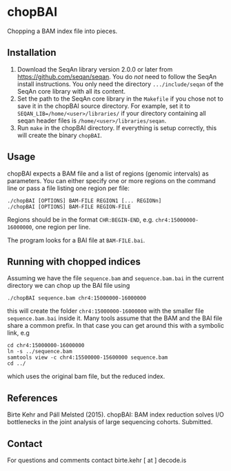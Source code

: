 chopBAI
=======

Chopping a BAM index file into pieces.


Installation
------------

1. Download the SeqAn library version 2.0.0 or later from https://github.com/seqan/seqan.
   You do *not* need to follow the SeqAn install instructions.
   You only need the directory `.../include/seqan` of the SeqAn core library with all its content.
2. Set the path to the SeqAn core library in the `Makefile` if you chose not to save it in the chopBAI source directory.
   For example, set it to `SEQAN_LIB=/home/<user>/libraries/` if your directory containing all seqan header files is
   `/home/<user>/libraries/seqan`.
3. Run `make` in the chopBAI directory. If everything is setup correctly, this will create the binary `chopBAI`.


Usage
-----

chopBAI expects a BAM file and a list of regions (genomic intervals) as parameters.
You can either specify one or more regions on the command line or pass a file listing one region per file:

    ./chopBAI [OPTIONS] BAM-FILE REGION1 [... REGIONn]
    ./chopBAI [OPTIONS] BAM-FILE REGION-FILE


Regions should be in the format `CHR:BEGIN-END`, e.g. `chr4:15000000-16000000`, one region per line.

The program looks for a BAI file at `BAM-FILE.bai`.

Running with chopped indices
----------------------------

Assuming we have the file `sequence.bam` and `sequence.bam.bai` in the current directory we can chop up the BAI file using

    ./chopBAI sequence.bam chr4:15000000-16000000

this will create the folder `chr4:15000000-16000000` with the smaller file `sequence.bam.bai` inside it. Many tools assume that the BAM and the BAI file share a common prefix. In that case you can get around this with a symbolic link, e.g

    cd chr4:15000000-16000000
    ln -s ../sequence.bam
    samtools view -c chr4:15500000-15600000 sequence.bam
    cd ../

which uses the original bam file, but the reduced index.

References
----------

Birte Kehr and Páll Melsted (2015).
chopBAI: BAM index reduction solves I/O bottlenecks in the joint analysis of large sequencing cohorts.
Submitted.


Contact
-------

For questions and comments contact birte.kehr [ at ] decode.is
